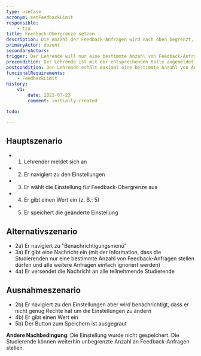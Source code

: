 ```yaml
---
type: useCase
acronym: setFeedbackLimit
responsible: 
    - tza
title: Feedback-Obergrenze setzen
description: Die Anzahl der Feedback-Anfragen wird nach oben begrenzt, damit Studierende diese nicht überschreiten dürfen. (Dadurch wird das Risiko vermieden, dass die Studierenden durch Feedback vollständige Lösung erfragen)
primaryActor: dozent
secondaryActors:
trigger: Der Lehrende will nur eine bestimmte Anzahl von Feedback-Anfragen erhalten
precondition: Der Lehrende ist mit der entsprechenden Rolle angemeldet und kann die Einstellungen vornehmen
postcondition: Der Lehrende erhält maximal eine bestimmte Anzahl von Anfragen und die Studierende werden benachrichtigt, wenn sie diese Grenze überschreiten
funcionalRequirements: 
    - FeedbackLimit
history:
    v1:
        date: 2021-07-23
        comment: initially created

todo:

---
```


## Hauptszenario

* 1) Lehrender meldet sich an
* 2) Er navigiert zu den Einstellungen
* 3) Er wählt die Einstellung für Feedback-Obergrenze aus
* 4) Er gibt einen Wert ein (z. B.: 5)    
* 5) Er speichert die geänderte Einstellung


## Alternativszenario

* 2a) Er navigiert zu "Benachrichtigungsmenü"
* 3a) Er gibt eine Nachricht ein (mit der Information, dass die Studierenden nur eine bestimmte Anzahl von Feedback-Anfragen stellen dürfen und alle weitere Anfragen einfach ignoriert werden)
* 4a) Er versendet die Nachricht an alle teilnehmende Studierende


## Ausnahmeszenario 

* 2b) Er navigiert zu den Einstellungen aber wird benachrichtigt, dass er nicht genug Rechte hat um die Einstellungen zu ändern
* 4b) Er gibt einen Wert ein
* 5b) Der Button zum Speichern ist ausgegraut

**Andere Nachbedingung**: Die Einstellung wurde nicht gespeichert. Die Studierende können weiterhin unbegrenzte Anzahl an Feedback-Anfragen stellen.
